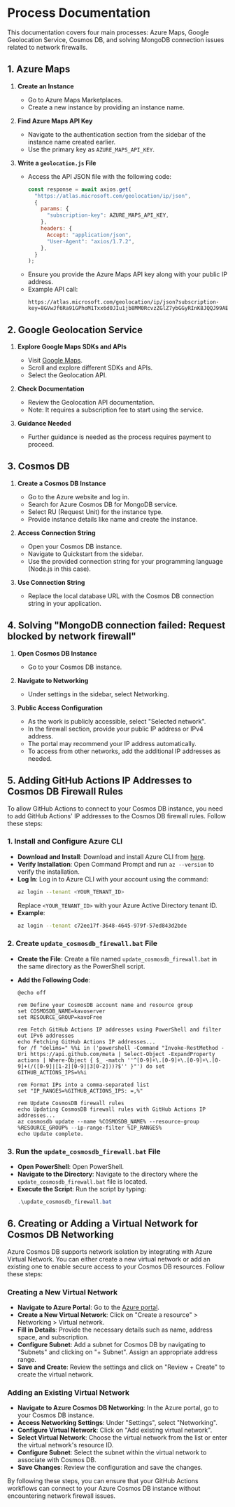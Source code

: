 # Process Documentation

This documentation covers four main processes: Azure Maps, Google Geolocation Service, Cosmos DB, and solving MongoDB connection issues related to network firewalls.

## 1. Azure Maps

1. **Create an Instance**
   - Go to Azure Maps Marketplaces.
   - Create a new instance by providing an instance name.
2. **Find Azure Maps API Key**

   - Navigate to the authentication section from the sidebar of the instance name created earlier.
   - Use the primary key as `AZURE_MAPS_API_KEY`.

3. **Write a `geolocation.js` File**
   - Access the API JSON file with the following code:
     ```javascript
     const response = await axios.get(
       "https://atlas.microsoft.com/geolocation/ip/json",
       {
         params: {
           "subscription-key": AZURE_MAPS_API_KEY,
         },
         headers: {
           Accept: "application/json",
           "User-Agent": "axios/1.7.2",
         },
       }
     );
     ```
   - Ensure you provide the Azure Maps API key along with your public IP address.
   - Example API call:
     ```
     https://atlas.microsoft.com/geolocation/ip/json?subscription-key=8GVwJf6Ra91GPhoM1Txx6d0JIu1jb8MM0RcvzZGlZ7ybGGyRInK8JQQJ99AEACYeBjF59nzlAAAgAZMPCGoI&ip=103.176.156.10
     ```

## 2. Google Geolocation Service

1. **Explore Google Maps SDKs and APIs**

   - Visit [Google Maps](https://developers.google.com/maps).
   - Scroll and explore different SDKs and APIs.
   - Select the Geolocation API.

2. **Check Documentation**

   - Review the Geolocation API documentation.
   - Note: It requires a subscription fee to start using the service.

3. **Guidance Needed**
   - Further guidance is needed as the process requires payment to proceed.

## 3. Cosmos DB

1. **Create a Cosmos DB Instance**

   - Go to the Azure website and log in.
   - Search for Azure Cosmos DB for MongoDB service.
   - Select RU (Request Unit) for the instance type.
   - Provide instance details like name and create the instance.

2. **Access Connection String**

   - Open your Cosmos DB instance.
   - Navigate to Quickstart from the sidebar.
   - Use the provided connection string for your programming language (Node.js in this case).

3. **Use Connection String**
   - Replace the local database URL with the Cosmos DB connection string in your application.

## 4. Solving "MongoDB connection failed: Request blocked by network firewall"

1. **Open Cosmos DB Instance**
   - Go to your Cosmos DB instance.
2. **Navigate to Networking**

   - Under settings in the sidebar, select Networking.

3. **Public Access Configuration**
   - As the work is publicly accessible, select "Selected network".
   - In the firewall section, provide your public IP address or IPv4 address.
   - The portal may recommend your IP address automatically.
   - To access from other networks, add the additional IP addresses as needed.


## 5. Adding GitHub Actions IP Addresses to Cosmos DB Firewall Rules

To allow GitHub Actions to connect to your Cosmos DB instance, you need to add GitHub Actions' IP addresses to the Cosmos DB firewall rules. Follow these steps:

### 1. Install and Configure Azure CLI
   - **Download and Install**: Download and install Azure CLI from [here](https://learn.microsoft.com/en-us/cli/azure/install-azure-cli-windows?tabs=azure-cli).
   - **Verify Installation**: Open Command Prompt and run `az --version` to verify the installation.
   - **Log In**: Log in to Azure CLI with your account using the command:
     ```bash
     az login --tenant <YOUR_TENANT_ID>
     ```
     Replace `<YOUR_TENANT_ID>` with your Azure Active Directory tenant ID.
   - **Example**:
     ```bash
     az login --tenant c72ee17f-3648-4645-979f-57ed843d2bde
     ```

### 2. Create `update_cosmosdb_firewall.bat` File
   - **Create the File**: Create a file named `update_cosmosdb_firewall.bat` in the same directory as the PowerShell script.
   - **Add the Following Code**:

     ```batch
     @echo off

     rem Define your CosmosDB account name and resource group
     set COSMOSDB_NAME=kavoserver
     set RESOURCE_GROUP=kavoFree

     rem Fetch GitHub Actions IP addresses using PowerShell and filter out IPv6 addresses
     echo Fetching GitHub Actions IP addresses...
     for /f "delims=" %%i in ('powershell -Command "Invoke-RestMethod -Uri https://api.github.com/meta | Select-Object -ExpandProperty actions | Where-Object { $_ -match ''^[0-9]+\.[0-9]+\.[0-9]+\.[0-9]+(/([0-9]|[1-2][0-9]|3[0-2]))?$'' }"') do set GITHUB_ACTIONS_IPS=%%i

     rem Format IPs into a comma-separated list
     set "IP_RANGES=%GITHUB_ACTIONS_IPS: =,%"

     rem Update CosmosDB firewall rules
     echo Updating CosmosDB firewall rules with GitHub Actions IP addresses...
     az cosmosdb update --name %COSMOSDB_NAME% --resource-group %RESOURCE_GROUP% --ip-range-filter %IP_RANGES%
     echo Update complete.
     ```

### 3. Run the `update_cosmosdb_firewall.bat` File
   - **Open PowerShell**: Open PowerShell.
   - **Navigate to the Directory**: Navigate to the directory where the `update_cosmosdb_firewall.bat` file is located.
   - **Execute the Script**: Run the script by typing:
     ```powershell
     .\update_cosmosdb_firewall.bat
     ```

## 6. Creating or Adding a Virtual Network for Cosmos DB Networking

Azure Cosmos DB supports network isolation by integrating with Azure Virtual Network. You can either create a new virtual network or add an existing one to enable secure access to your Cosmos DB resources. Follow these steps:

### Creating a New Virtual Network
   - **Navigate to Azure Portal**: Go to the [Azure portal](https://portal.azure.com/).
   - **Create a New Virtual Network**: Click on "Create a resource" > Networking > Virtual network.
   - **Fill in Details**: Provide the necessary details such as name, address space, and subscription.
   - **Configure Subnet**: Add a subnet for Cosmos DB by navigating to "Subnets" and clicking on "+ Subnet". Assign an appropriate address range.
   - **Save and Create**: Review the settings and click on "Review + Create" to create the virtual network.

### Adding an Existing Virtual Network
   - **Navigate to Azure Cosmos DB Networking**: In the Azure portal, go to your Cosmos DB instance.
   - **Access Networking Settings**: Under "Settings", select "Networking".
   - **Configure Virtual Network**: Click on "Add existing virtual network".
   - **Select Virtual Network**: Choose the virtual network from the list or enter the virtual network's resource ID.
   - **Configure Subnet**: Select the subnet within the virtual network to associate with Cosmos DB.
   - **Save Changes**: Review the configuration and save the changes.

By following these steps, you can ensure that your GitHub Actions workflows can connect to your Azure Cosmos DB instance without encountering network firewall issues.

